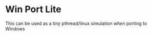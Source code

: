 Win Port Lite
===================

This can be used as a tiny pthread/linux simulation when porting to Windows


